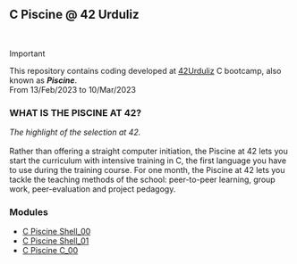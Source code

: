 ## C Piscine @ 42 Urduliz
<br>

> [!IMPORTANT]
> This repository contains coding developed at [42Urduliz](https://www.42urduliz.com/) C bootcamp, also known as **_Piscine_**.
> <br>
> From 13/Feb/2023 to 10/Mar/2023

### WHAT IS THE PISCINE AT 42?
_The highlight of the selection at 42._
<br><br>
Rather than offering a straight computer initiation, the Piscine at 42 lets you start the curriculum with intensive training in C, the first language you have to use during the training course.
For one month, the Piscine at 42 lets you tackle the teaching methods of the school: peer-to-peer learning, group work, peer-evaluation and project pedagogy.

### Modules
* [C Piscine Shell_00]()
* [C Piscine Shell_01]()
* [C Piscine C_00](https://github.com/silvagomez/42piscine/tree/main/C_00)
